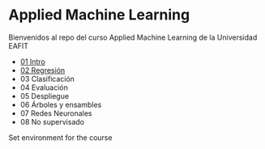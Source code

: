 # Applied Machine Learning 

Bienvenidos al repo del curso Applied Machine Learning de la Universidad EAFIT

- [01 Intro](/w01%20-%20Intro/)
- [02 Regresión](/w02%20-%20Classification)
- 03 Clasificación
- 04 Evaluación
- 05 Despliegue
- 06 Árboles y ensambles
- 07 Redes Neuronales
- 08 No supervisado

Set environment for the course
